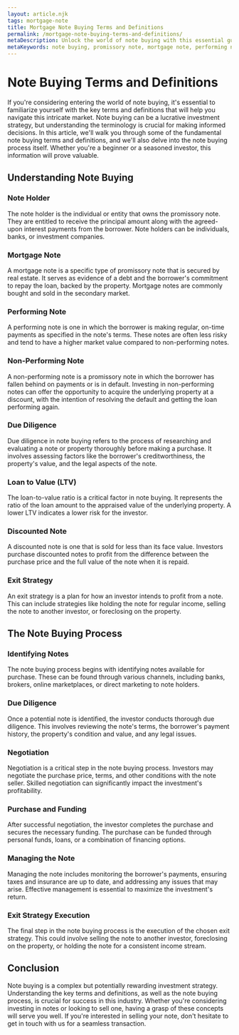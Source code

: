 ```yaml
---
layout: article.njk
tags: mortgage-note
title: Mortgage Note Buying Terms and Definitions
permalink: /mortgage-note-buying-terms-and-definitions/
metaDescription: Unlock the world of note buying with this essential guide to key terms and definitions. Empower yourself to make informed decisions in this rewarding investment arena.
metaKeywords: note buying, promissory note, mortgage note, performing note, due diligence, loan to value (LTV), discounted note, exit strategy
---
```


# Note Buying Terms and Definitions

If you're considering entering the world of note buying, it's essential to familiarize yourself with the key terms and definitions that will help you navigate this intricate market. Note buying can be a lucrative investment strategy, but understanding the terminology is crucial for making informed decisions. In this article, we'll walk you through some of the fundamental note buying terms and definitions, and we'll also delve into the note buying process itself. Whether you're a beginner or a seasoned investor, this information will prove valuable.

## Understanding Note Buying

### Note Holder

The note holder is the individual or entity that owns the promissory note. They are entitled to receive the principal amount along with the agreed-upon interest payments from the borrower. Note holders can be individuals, banks, or investment companies.

### Mortgage Note

A mortgage note is a specific type of promissory note that is secured by real estate. It serves as evidence of a debt and the borrower's commitment to repay the loan, backed by the property. Mortgage notes are commonly bought and sold in the secondary market.

### Performing Note

A performing note is one in which the borrower is making regular, on-time payments as specified in the note's terms. These notes are often less risky and tend to have a higher market value compared to non-performing notes.

### Non-Performing Note

A non-performing note is a promissory note in which the borrower has fallen behind on payments or is in default. Investing in non-performing notes can offer the opportunity to acquire the underlying property at a discount, with the intention of resolving the default and getting the loan performing again.

### Due Diligence

Due diligence in note buying refers to the process of researching and evaluating a note or property thoroughly before making a purchase. It involves assessing factors like the borrower's creditworthiness, the property's value, and the legal aspects of the note.

### Loan to Value (LTV)

The loan-to-value ratio is a critical factor in note buying. It represents the ratio of the loan amount to the appraised value of the underlying property. A lower LTV indicates a lower risk for the investor.

### Discounted Note

A discounted note is one that is sold for less than its face value. Investors purchase discounted notes to profit from the difference between the purchase price and the full value of the note when it is repaid.

### Exit Strategy

An exit strategy is a plan for how an investor intends to profit from a note. This can include strategies like holding the note for regular income, selling the note to another investor, or foreclosing on the property.

## The Note Buying Process

### Identifying Notes

The note buying process begins with identifying notes available for purchase. These can be found through various channels, including banks, brokers, online marketplaces, or direct marketing to note holders.

### Due Diligence

Once a potential note is identified, the investor conducts thorough due diligence. This involves reviewing the note's terms, the borrower's payment history, the property's condition and value, and any legal issues.

### Negotiation

Negotiation is a critical step in the note buying process. Investors may negotiate the purchase price, terms, and other conditions with the note seller. Skilled negotiation can significantly impact the investment's profitability.

### Purchase and Funding

After successful negotiation, the investor completes the purchase and secures the necessary funding. The purchase can be funded through personal funds, loans, or a combination of financing options.

### Managing the Note

Managing the note includes monitoring the borrower's payments, ensuring taxes and insurance are up to date, and addressing any issues that may arise. Effective management is essential to maximize the investment's return.

### Exit Strategy Execution

The final step in the note buying process is the execution of the chosen exit strategy. This could involve selling the note to another investor, foreclosing on the property, or holding the note for a consistent income stream.

## Conclusion

Note buying is a complex but potentially rewarding investment strategy. Understanding the key terms and definitions, as well as the note buying process, is crucial for success in this industry. Whether you're considering investing in notes or looking to sell one, having a grasp of these concepts will serve you well. If you're interested in selling your note, don't hesitate to get in touch with us for a seamless transaction.
